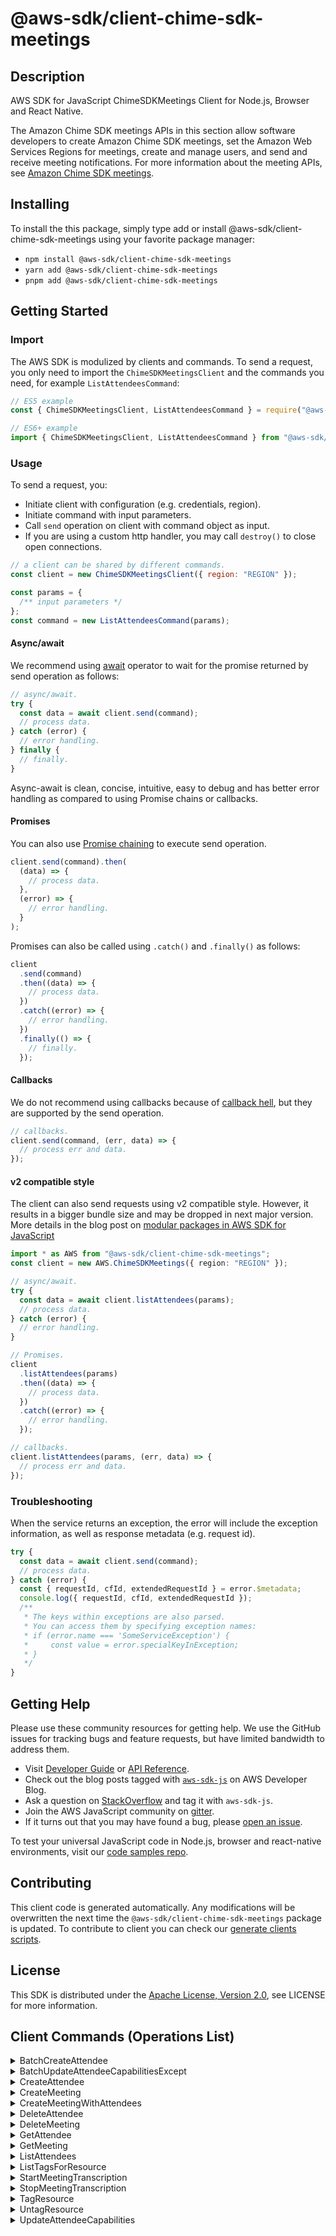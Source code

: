 <!-- generated file, do not edit directly -->

# @aws-sdk/client-chime-sdk-meetings

## Description

AWS SDK for JavaScript ChimeSDKMeetings Client for Node.js, Browser and React Native.

<p>The Amazon Chime SDK meetings APIs in this section allow software developers to create Amazon Chime SDK meetings, set the Amazon Web Services Regions for meetings, create and manage users, and send and
receive meeting notifications. For more information about the meeting APIs, see
<a href="https://docs.aws.amazon.com/chime/latest/APIReference/API_Operations_Amazon_Chime_SDK_Meetings.html">Amazon Chime SDK meetings</a>.</p>

## Installing

To install the this package, simply type add or install @aws-sdk/client-chime-sdk-meetings
using your favorite package manager:

- `npm install @aws-sdk/client-chime-sdk-meetings`
- `yarn add @aws-sdk/client-chime-sdk-meetings`
- `pnpm add @aws-sdk/client-chime-sdk-meetings`

## Getting Started

### Import

The AWS SDK is modulized by clients and commands.
To send a request, you only need to import the `ChimeSDKMeetingsClient` and
the commands you need, for example `ListAttendeesCommand`:

```js
// ES5 example
const { ChimeSDKMeetingsClient, ListAttendeesCommand } = require("@aws-sdk/client-chime-sdk-meetings");
```

```ts
// ES6+ example
import { ChimeSDKMeetingsClient, ListAttendeesCommand } from "@aws-sdk/client-chime-sdk-meetings";
```

### Usage

To send a request, you:

- Initiate client with configuration (e.g. credentials, region).
- Initiate command with input parameters.
- Call `send` operation on client with command object as input.
- If you are using a custom http handler, you may call `destroy()` to close open connections.

```js
// a client can be shared by different commands.
const client = new ChimeSDKMeetingsClient({ region: "REGION" });

const params = {
  /** input parameters */
};
const command = new ListAttendeesCommand(params);
```

#### Async/await

We recommend using [await](https://developer.mozilla.org/en-US/docs/Web/JavaScript/Reference/Operators/await)
operator to wait for the promise returned by send operation as follows:

```js
// async/await.
try {
  const data = await client.send(command);
  // process data.
} catch (error) {
  // error handling.
} finally {
  // finally.
}
```

Async-await is clean, concise, intuitive, easy to debug and has better error handling
as compared to using Promise chains or callbacks.

#### Promises

You can also use [Promise chaining](https://developer.mozilla.org/en-US/docs/Web/JavaScript/Guide/Using_promises#chaining)
to execute send operation.

```js
client.send(command).then(
  (data) => {
    // process data.
  },
  (error) => {
    // error handling.
  }
);
```

Promises can also be called using `.catch()` and `.finally()` as follows:

```js
client
  .send(command)
  .then((data) => {
    // process data.
  })
  .catch((error) => {
    // error handling.
  })
  .finally(() => {
    // finally.
  });
```

#### Callbacks

We do not recommend using callbacks because of [callback hell](http://callbackhell.com/),
but they are supported by the send operation.

```js
// callbacks.
client.send(command, (err, data) => {
  // process err and data.
});
```

#### v2 compatible style

The client can also send requests using v2 compatible style.
However, it results in a bigger bundle size and may be dropped in next major version. More details in the blog post
on [modular packages in AWS SDK for JavaScript](https://aws.amazon.com/blogs/developer/modular-packages-in-aws-sdk-for-javascript/)

```ts
import * as AWS from "@aws-sdk/client-chime-sdk-meetings";
const client = new AWS.ChimeSDKMeetings({ region: "REGION" });

// async/await.
try {
  const data = await client.listAttendees(params);
  // process data.
} catch (error) {
  // error handling.
}

// Promises.
client
  .listAttendees(params)
  .then((data) => {
    // process data.
  })
  .catch((error) => {
    // error handling.
  });

// callbacks.
client.listAttendees(params, (err, data) => {
  // process err and data.
});
```

### Troubleshooting

When the service returns an exception, the error will include the exception information,
as well as response metadata (e.g. request id).

```js
try {
  const data = await client.send(command);
  // process data.
} catch (error) {
  const { requestId, cfId, extendedRequestId } = error.$metadata;
  console.log({ requestId, cfId, extendedRequestId });
  /**
   * The keys within exceptions are also parsed.
   * You can access them by specifying exception names:
   * if (error.name === 'SomeServiceException') {
   *     const value = error.specialKeyInException;
   * }
   */
}
```

## Getting Help

Please use these community resources for getting help.
We use the GitHub issues for tracking bugs and feature requests, but have limited bandwidth to address them.

- Visit [Developer Guide](https://docs.aws.amazon.com/sdk-for-javascript/v3/developer-guide/welcome.html)
  or [API Reference](https://docs.aws.amazon.com/AWSJavaScriptSDK/v3/latest/index.html).
- Check out the blog posts tagged with [`aws-sdk-js`](https://aws.amazon.com/blogs/developer/tag/aws-sdk-js/)
  on AWS Developer Blog.
- Ask a question on [StackOverflow](https://stackoverflow.com/questions/tagged/aws-sdk-js) and tag it with `aws-sdk-js`.
- Join the AWS JavaScript community on [gitter](https://gitter.im/aws/aws-sdk-js-v3).
- If it turns out that you may have found a bug, please [open an issue](https://github.com/aws/aws-sdk-js-v3/issues/new/choose).

To test your universal JavaScript code in Node.js, browser and react-native environments,
visit our [code samples repo](https://github.com/aws-samples/aws-sdk-js-tests).

## Contributing

This client code is generated automatically. Any modifications will be overwritten the next time the `@aws-sdk/client-chime-sdk-meetings` package is updated.
To contribute to client you can check our [generate clients scripts](https://github.com/aws/aws-sdk-js-v3/tree/main/scripts/generate-clients).

## License

This SDK is distributed under the
[Apache License, Version 2.0](http://www.apache.org/licenses/LICENSE-2.0),
see LICENSE for more information.

## Client Commands (Operations List)

<details>
<summary>
BatchCreateAttendee
</summary>

[Command API Reference](https://docs.aws.amazon.com/AWSJavaScriptSDK/v3/latest/client/chime-sdk-meetings/command/BatchCreateAttendeeCommand/) / [Input](https://docs.aws.amazon.com/AWSJavaScriptSDK/v3/latest/Package/-aws-sdk-client-chime-sdk-meetings/Interface/BatchCreateAttendeeCommandInput/) / [Output](https://docs.aws.amazon.com/AWSJavaScriptSDK/v3/latest/Package/-aws-sdk-client-chime-sdk-meetings/Interface/BatchCreateAttendeeCommandOutput/)

</details>
<details>
<summary>
BatchUpdateAttendeeCapabilitiesExcept
</summary>

[Command API Reference](https://docs.aws.amazon.com/AWSJavaScriptSDK/v3/latest/client/chime-sdk-meetings/command/BatchUpdateAttendeeCapabilitiesExceptCommand/) / [Input](https://docs.aws.amazon.com/AWSJavaScriptSDK/v3/latest/Package/-aws-sdk-client-chime-sdk-meetings/Interface/BatchUpdateAttendeeCapabilitiesExceptCommandInput/) / [Output](https://docs.aws.amazon.com/AWSJavaScriptSDK/v3/latest/Package/-aws-sdk-client-chime-sdk-meetings/Interface/BatchUpdateAttendeeCapabilitiesExceptCommandOutput/)

</details>
<details>
<summary>
CreateAttendee
</summary>

[Command API Reference](https://docs.aws.amazon.com/AWSJavaScriptSDK/v3/latest/client/chime-sdk-meetings/command/CreateAttendeeCommand/) / [Input](https://docs.aws.amazon.com/AWSJavaScriptSDK/v3/latest/Package/-aws-sdk-client-chime-sdk-meetings/Interface/CreateAttendeeCommandInput/) / [Output](https://docs.aws.amazon.com/AWSJavaScriptSDK/v3/latest/Package/-aws-sdk-client-chime-sdk-meetings/Interface/CreateAttendeeCommandOutput/)

</details>
<details>
<summary>
CreateMeeting
</summary>

[Command API Reference](https://docs.aws.amazon.com/AWSJavaScriptSDK/v3/latest/client/chime-sdk-meetings/command/CreateMeetingCommand/) / [Input](https://docs.aws.amazon.com/AWSJavaScriptSDK/v3/latest/Package/-aws-sdk-client-chime-sdk-meetings/Interface/CreateMeetingCommandInput/) / [Output](https://docs.aws.amazon.com/AWSJavaScriptSDK/v3/latest/Package/-aws-sdk-client-chime-sdk-meetings/Interface/CreateMeetingCommandOutput/)

</details>
<details>
<summary>
CreateMeetingWithAttendees
</summary>

[Command API Reference](https://docs.aws.amazon.com/AWSJavaScriptSDK/v3/latest/client/chime-sdk-meetings/command/CreateMeetingWithAttendeesCommand/) / [Input](https://docs.aws.amazon.com/AWSJavaScriptSDK/v3/latest/Package/-aws-sdk-client-chime-sdk-meetings/Interface/CreateMeetingWithAttendeesCommandInput/) / [Output](https://docs.aws.amazon.com/AWSJavaScriptSDK/v3/latest/Package/-aws-sdk-client-chime-sdk-meetings/Interface/CreateMeetingWithAttendeesCommandOutput/)

</details>
<details>
<summary>
DeleteAttendee
</summary>

[Command API Reference](https://docs.aws.amazon.com/AWSJavaScriptSDK/v3/latest/client/chime-sdk-meetings/command/DeleteAttendeeCommand/) / [Input](https://docs.aws.amazon.com/AWSJavaScriptSDK/v3/latest/Package/-aws-sdk-client-chime-sdk-meetings/Interface/DeleteAttendeeCommandInput/) / [Output](https://docs.aws.amazon.com/AWSJavaScriptSDK/v3/latest/Package/-aws-sdk-client-chime-sdk-meetings/Interface/DeleteAttendeeCommandOutput/)

</details>
<details>
<summary>
DeleteMeeting
</summary>

[Command API Reference](https://docs.aws.amazon.com/AWSJavaScriptSDK/v3/latest/client/chime-sdk-meetings/command/DeleteMeetingCommand/) / [Input](https://docs.aws.amazon.com/AWSJavaScriptSDK/v3/latest/Package/-aws-sdk-client-chime-sdk-meetings/Interface/DeleteMeetingCommandInput/) / [Output](https://docs.aws.amazon.com/AWSJavaScriptSDK/v3/latest/Package/-aws-sdk-client-chime-sdk-meetings/Interface/DeleteMeetingCommandOutput/)

</details>
<details>
<summary>
GetAttendee
</summary>

[Command API Reference](https://docs.aws.amazon.com/AWSJavaScriptSDK/v3/latest/client/chime-sdk-meetings/command/GetAttendeeCommand/) / [Input](https://docs.aws.amazon.com/AWSJavaScriptSDK/v3/latest/Package/-aws-sdk-client-chime-sdk-meetings/Interface/GetAttendeeCommandInput/) / [Output](https://docs.aws.amazon.com/AWSJavaScriptSDK/v3/latest/Package/-aws-sdk-client-chime-sdk-meetings/Interface/GetAttendeeCommandOutput/)

</details>
<details>
<summary>
GetMeeting
</summary>

[Command API Reference](https://docs.aws.amazon.com/AWSJavaScriptSDK/v3/latest/client/chime-sdk-meetings/command/GetMeetingCommand/) / [Input](https://docs.aws.amazon.com/AWSJavaScriptSDK/v3/latest/Package/-aws-sdk-client-chime-sdk-meetings/Interface/GetMeetingCommandInput/) / [Output](https://docs.aws.amazon.com/AWSJavaScriptSDK/v3/latest/Package/-aws-sdk-client-chime-sdk-meetings/Interface/GetMeetingCommandOutput/)

</details>
<details>
<summary>
ListAttendees
</summary>

[Command API Reference](https://docs.aws.amazon.com/AWSJavaScriptSDK/v3/latest/client/chime-sdk-meetings/command/ListAttendeesCommand/) / [Input](https://docs.aws.amazon.com/AWSJavaScriptSDK/v3/latest/Package/-aws-sdk-client-chime-sdk-meetings/Interface/ListAttendeesCommandInput/) / [Output](https://docs.aws.amazon.com/AWSJavaScriptSDK/v3/latest/Package/-aws-sdk-client-chime-sdk-meetings/Interface/ListAttendeesCommandOutput/)

</details>
<details>
<summary>
ListTagsForResource
</summary>

[Command API Reference](https://docs.aws.amazon.com/AWSJavaScriptSDK/v3/latest/client/chime-sdk-meetings/command/ListTagsForResourceCommand/) / [Input](https://docs.aws.amazon.com/AWSJavaScriptSDK/v3/latest/Package/-aws-sdk-client-chime-sdk-meetings/Interface/ListTagsForResourceCommandInput/) / [Output](https://docs.aws.amazon.com/AWSJavaScriptSDK/v3/latest/Package/-aws-sdk-client-chime-sdk-meetings/Interface/ListTagsForResourceCommandOutput/)

</details>
<details>
<summary>
StartMeetingTranscription
</summary>

[Command API Reference](https://docs.aws.amazon.com/AWSJavaScriptSDK/v3/latest/client/chime-sdk-meetings/command/StartMeetingTranscriptionCommand/) / [Input](https://docs.aws.amazon.com/AWSJavaScriptSDK/v3/latest/Package/-aws-sdk-client-chime-sdk-meetings/Interface/StartMeetingTranscriptionCommandInput/) / [Output](https://docs.aws.amazon.com/AWSJavaScriptSDK/v3/latest/Package/-aws-sdk-client-chime-sdk-meetings/Interface/StartMeetingTranscriptionCommandOutput/)

</details>
<details>
<summary>
StopMeetingTranscription
</summary>

[Command API Reference](https://docs.aws.amazon.com/AWSJavaScriptSDK/v3/latest/client/chime-sdk-meetings/command/StopMeetingTranscriptionCommand/) / [Input](https://docs.aws.amazon.com/AWSJavaScriptSDK/v3/latest/Package/-aws-sdk-client-chime-sdk-meetings/Interface/StopMeetingTranscriptionCommandInput/) / [Output](https://docs.aws.amazon.com/AWSJavaScriptSDK/v3/latest/Package/-aws-sdk-client-chime-sdk-meetings/Interface/StopMeetingTranscriptionCommandOutput/)

</details>
<details>
<summary>
TagResource
</summary>

[Command API Reference](https://docs.aws.amazon.com/AWSJavaScriptSDK/v3/latest/client/chime-sdk-meetings/command/TagResourceCommand/) / [Input](https://docs.aws.amazon.com/AWSJavaScriptSDK/v3/latest/Package/-aws-sdk-client-chime-sdk-meetings/Interface/TagResourceCommandInput/) / [Output](https://docs.aws.amazon.com/AWSJavaScriptSDK/v3/latest/Package/-aws-sdk-client-chime-sdk-meetings/Interface/TagResourceCommandOutput/)

</details>
<details>
<summary>
UntagResource
</summary>

[Command API Reference](https://docs.aws.amazon.com/AWSJavaScriptSDK/v3/latest/client/chime-sdk-meetings/command/UntagResourceCommand/) / [Input](https://docs.aws.amazon.com/AWSJavaScriptSDK/v3/latest/Package/-aws-sdk-client-chime-sdk-meetings/Interface/UntagResourceCommandInput/) / [Output](https://docs.aws.amazon.com/AWSJavaScriptSDK/v3/latest/Package/-aws-sdk-client-chime-sdk-meetings/Interface/UntagResourceCommandOutput/)

</details>
<details>
<summary>
UpdateAttendeeCapabilities
</summary>

[Command API Reference](https://docs.aws.amazon.com/AWSJavaScriptSDK/v3/latest/client/chime-sdk-meetings/command/UpdateAttendeeCapabilitiesCommand/) / [Input](https://docs.aws.amazon.com/AWSJavaScriptSDK/v3/latest/Package/-aws-sdk-client-chime-sdk-meetings/Interface/UpdateAttendeeCapabilitiesCommandInput/) / [Output](https://docs.aws.amazon.com/AWSJavaScriptSDK/v3/latest/Package/-aws-sdk-client-chime-sdk-meetings/Interface/UpdateAttendeeCapabilitiesCommandOutput/)

</details>
